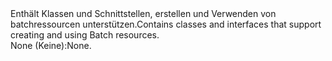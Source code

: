 <Namespace Name="Microsoft.Azure.Batch">
  <Docs>
    <summary><span data-ttu-id="8360f-101">Enthält Klassen und Schnittstellen, erstellen und Verwenden von batchressourcen unterstützen.</span><span class="sxs-lookup"><span data-stu-id="8360f-101">Contains classes and interfaces that support creating and using Batch resources.</span></span></summary> 
    <remarks><span data-ttu-id="8360f-102">None (Keine):</span><span class="sxs-lookup"><span data-stu-id="8360f-102">None.</span></span></remarks>
  </Docs>
</Namespace>
